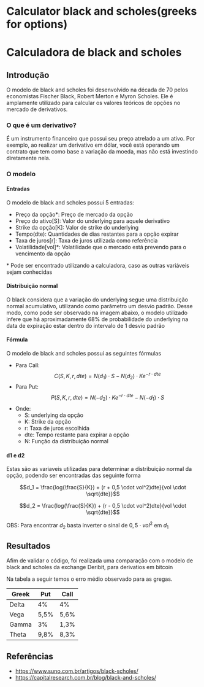 # Calculator black and scholes(greeks for options)
# Calculadora de black and scholes

## Introdução
O modelo de black and scholes foi desenvolvido na década de 70 pelos economistas Fischer Black, Robert Merton e Myron Scholes. Ele é amplamente utilizado para calcular os valores teóricos de opções no mercado de derivativos.

### O que é um derivativo?
É um instrumento financeiro que possui seu preço atrelado a um ativo. Por exemplo, ao realizar um derivativo em dólar, você está operando um contrato que tem como base a variação da moeda, mas não está investindo diretamente nela.

### O modelo
#### Entradas
O modelo de black and scholes possui 5 entradas:
- Preço da opção*: Preço de mercado da opção
- Preço do ativo[S]: Valor do underlying para aquele derivativo
- Strike da opção[K]: Valor de strike do underlying
- Tempo(dte): Quantidades de dias restantes para a opção expirar
- Taxa de juros[r]: Taxa de juros utilizada como referência
- Volatilidade[vol]*: Volatilidade que o mercado está prevendo para o vencimento da opção

\* Pode ser encontrado utilizando a calculadora, caso as outras variáveis sejam conhecidas

#### Distribuição normal
O black considera que a variação do underlying segue uma distribuição normal acumulativo, utilizando como parâmetro um desvio padrão. Desse modo, como pode ser observado na imagem abaixo, o modelo utilizado infere que há aproximadamente 68% de probabilidade do underlying na data de expiração estar dentro do intervalo de 1 desvio padrão

#### Fórmula
O modelo de black and scholes possui as seguintes fórmulas

- Para Call:
    $$C(S, K, r, dte) = N(d_1) \cdot S - N(d_2) \cdot Ke^{-r \cdot dte}$$
- Para Put:
    $$P(S, K, r, dte) = N(-d_2) \cdot Ke^{-r \cdot dte} - N(-d_1) \cdot S$$
- Onde:
    - S: underlying da opção
    - K: Strike da opção
    - r: Taxa de juros escolhida
    - dte: Tempo restante para expirar a opção
    - N: Função da distribuição normal

#### d1 e d2
Estas são as variaveis utilizadas para determinar a distribuição normal da opção, podendo ser encontradas das seguinte forma

$$d_1 = \frac{log(\frac{S}{K}) + (r + 0,5 \cdot vol^2)dte}{vol \cdot \sqrt{dte}}$$

$$d_2 = \frac{log(\frac{S}{K}) + (r - 0,5 \cdot vol^2)dte}{vol \cdot \sqrt{dte}}$$

OBS: Para encontrar $d_2$ basta inverter o sinal de $0,5 \cdot vol^2$ em $d_1$

## Resultados
Afim de validar o código, foi realizada uma comparação com o modelo de black and scholes da exchange Deribit, para derivatios em bitcoin

Na tabela a seguir temos o erro médio observado para as gregas.

| Greek | Put | Call |
| --- | --- | --- |
| Delta  | 4% | 4%  |
| Vega  | 5,5%  | 5,6%  |
| Gamma | 3%  | 1,3%  |
| Theta  | 9,8%  | 8,3%  |

## Referências
- https://www.suno.com.br/artigos/black-scholes/
- https://capitalresearch.com.br/blog/black-and-scholes/
